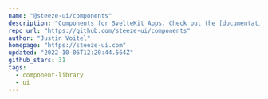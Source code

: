 ```yaml
---
name: "@steeze-ui/components"
description: "Components for SvelteKit Apps. Check out the [documentation](https://steeze-ui.com) for more info!"
repo_url: "https://github.com/steeze-ui/components"
author: "Justin Voitel"
homepage: "https://steeze-ui.com"
updated: "2022-10-06T12:20:44.564Z"
github_stars: 31
tags: 
  - component-library
  - ui
---
```

